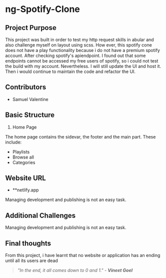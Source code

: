 # ng-Spotify-Clone

## Project Purpose
This project was built in order to test my http request skills in abular and also challenge myself on layout using scss. How ever, this spotify cone does not have a play functionality because i do not have a premium spotify account. After checking spotify's apiendpoint. I found out that some endpoints cannot be accessed my free users of spotify, so i could not test the build with my account. Nevertheless. I will still update the UI and host it. Then i would continue to maintain the code and refactor the UI.


## Contributors
- Samuel Valentine

## Basic Structure
1. Home Page

The home page contains the sidevar, the footer and the main part. These include:
 * Playlists
 * Browse all
 * Categories

## Website URL
* **netlify.app


Managing development and publishing is not an easy task.

## Additional Challenges

Managing development and publishing is not an easy task.

## Final thoughts

From this project, i have learnt that no website or application has an ending until all its users are dead

> *"In the end, it all comes down to 0 and 1."* - ***Vineet Goel***

